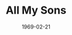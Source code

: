 ---
title: All My Sons
date: 1969-02-21
closing_date: 1969-03-01
layout: productions
featured_image: 
image_caption:
image_credit:
playbill:
category:
Theatre: Theatre Jacksonville
Venue: Little Theatre
cast:
  Joe Keller: Norman Howard
  Kate Keller: Terry McIntire
  Chris Keller: Mashall Grauer
  Ann Deever: Diane Somerville
  George Deever: John Wolters
  Dr. Jim Bayliss: Herb Marks
  Sue Bayliss: Mary Coyle
  Frank Lubey: Rennie Jones
  Lydia Lubey: Harriet Miltenberg
  Bert: Eric Fielding
crew:
  Director: Robert Knowles
  Scenic Design: David Herwitz
  Stage Manager: Douglas Thomas
  Assistant Stage Manager: Wayne Wofford
  Lighting:
    - Hal Nearhoof
    - Jimmy Merrill
  Sound: Mike Fetters
  Properties: 
    - Katie Raven
    - Lollie Raven
    - Suzanne Lanier
    - Norma Patrick
  Set Construction: 
    - Ham Waddell
    - David Herwitz
    - Becky Williams
    - Aileen Davis
    - June Fletcher
    - Thomas Fletcher, Jr.
    - Margaret Winstead
    - Rennie Jones
    - Bob Hilgenberg
    - Mary Ellen Calhoun
    - Mike Fetters
    - Jimmy Merrill
    - James Raney
    - Nancy Gibson
    - Pam Marshall
    - Debbie Dunn
  Make-up: John Walker
  Publicity: 
    - Rosa Harlan
    - L.A. Hanson
external_links:
---